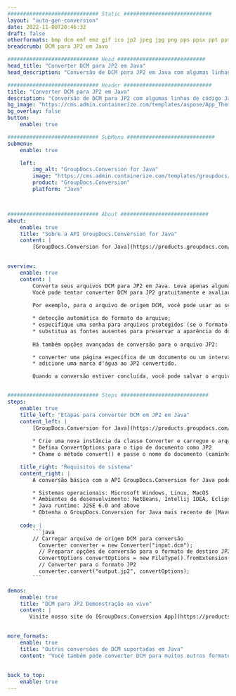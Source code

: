 ```yaml
---
############################# Static ############################
layout: "auto-gen-conversion"
date: 2022-11-08T20:46:32
draft: false
otherformats: bmp dcm emf emz gif ico jp2 jpeg jpg png pps ppsx ppt pptx psb psd svg svgz tga tif tiff webp wmf wmz
breadcrumb: DCM para JP2 em Java

############################# Head ############################
head_title: "Converter DCM para JP2 em Java"
head_description: "Conversão de DCM para JP2 em Java com algumas linhas de código. Converta mais de 160 formatos de arquivo usando a API de conversão de documentos do GroupDocs para Java"

############################# Header ############################
title: "Converter DCM para JP2 em Java"
description: "Conversão de DCM para JP2 com algumas linhas de código Java"
bg_image: "https://cms.admin.containerize.com/templates/aspose/App_Themes/V3/images/bg/header1.png"
bg_overlay: false
button:
    enable: true

############################# SubMenu ############################
submenu:
    enable: true

    left:
        img_alt: "GroupDocs.Conversion for Java"
        image: "https://cms.admin.containerize.com/templates/groupdocs/images/product-logos/90x90-noborder/groupdocs-conversion-java.png"
        product: "GroupDocs.Conversion"
        platform: "Java"



############################# About ############################
about:
    enable: true
    title: "Sobre a API GroupDocs.Conversion for Java"
    content: |
        [GroupDocs.Conversion for Java](https://products.groupdocs.com/conversion/java/) é uma API avançada de conversão de formato de arquivo para conversão entre formatos populares de imagem e documento, como Microsoft Office, OpenDocument, PDF, HTML, e-mail, CAD. e muito mais com apenas algumas linhas de código. A API nativa detecta automaticamente os formatos dos documentos originais e oferece muitas opções para personalizar os documentos convertidos. Juntamente com a função de extrair informações de um documento, ele também suporta o armazenamento em cache dos resultados da conversão para o disco local por padrão. No entanto, qualquer tipo de armazenamento em cache pode ser suportado pela implementação das interfaces apropriadas - Amazon S3, Dropbox, Google Drive, Windows Azure, Reddis ou quaisquer outras.
    

overview:
    enable: true
    content: |
        Converta seus arquivos DCM para JP2 em Java. Leva apenas algumas linhas de código Java em qualquer plataforma de sua escolha, como Windows, Linux, macOS.
        Você pode tentar converter DCM para JP2 gratuitamente e avaliar a qualidade dos resultados da conversão. Junto com scripts de conversão de arquivo simples, você pode tentar opções mais sofisticadas para carregar o arquivo de origem DCM e armazenar a saída JP2. 
        
        Por exemplo, para o arquivo de origem DCM, você pode usar as seguintes opções de carregamento:

        * detecção automática do formato do arquivo;
        * especifique uma senha para arquivos protegidos (se o formato de arquivo for compatível);
        * substitua as fontes ausentes para preservar a aparência do documento.
        
        Há também opções avançadas de conversão para o arquivo JP2:

        * converter uma página específica de um documento ou um intervalo de páginas;
        * adicione uma marca d'água ao JP2 convertido.

        Quando a conversão estiver concluída, você pode salvar o arquivo JP2 no caminho do arquivo local ou em qualquer armazenamento de terceiros, como FTP, Amazon S3, Google Drive, Dropbox etc. Observe - para converter DCM para JP2, você não precisa instalar nenhum software adicional, como MS Office, Open Office, Adobe Acrobat Reader etc.


############################# Steps ############################
steps:
    enable: true
    title_left: "Etapas para converter DCM em JP2 em Java"
    content_left: |
        [GroupDocs.Conversion for Java](https://products.groupdocs.com/conversion/java/) permite que os desenvolvedores convertam facilmente o arquivo DCM para JP2 com algumas linhas de código.
        
        * Crie uma nova instância da classe Converter e carregue o arquivo DCM com o caminho completo
        * Defina ConvertOptions para o tipo de documento como JP2
        * Chame o método convert() e passe o nome do documento (caminho completo) e formato (JP2) como parâmetro

    title_right: "Requisitos de sistema"
    content_right: |
        A conversão básica com a API GroupDocs.Conversion for Java pode ser feita com apenas algumas linhas de código. Nossas APIs são suportadas em todas as principais plataformas e sistemas operacionais. Antes de executar o código abaixo, certifique-se de ter os seguintes pré-requisitos instalados em seu sistema.

        * Sistemas operacionais: Microsoft Windows, Linux, MacOS
        * Ambientes de desenvolvimento: NetBeans, Intellij IDEA, Eclipse, etc.
        * Java runtime: J2SE 6.0 and above
        * Obtenha o GroupDocs.Conversion for Java mais recente de [Maven](https://repository.groupdocs.com/webapp/#/artifacts/browse/tree/General/repo/com/groupdocs/groupdocs-conversion)
         
    code: |
        ```java    
        // Carregar arquivo de origem DCM para conversão
          Converter converter = new Converter("input.dcm");
          // Preparar opções de conversão para o formato de destino JP2
          ConvertOptions convertOptions = new FileType().fromExtension("jp2").getConvertOptions();
          // Converter para o formato JP2
          converter.convert("output.jp2", convertOptions);
        ```

demos:
    enable: true
    title: "DCM para JP2 Demonstração ao vivo"
    content: |
       Visite nosso site do [GroupDocs.Conversion App](https://products.groupdocs.app/conversion/family) e experimente a conversão de DCM para JP2 agora. A demonstração gratuita tem os seguintes benefícios
          

more_formats:
    enable: true
    title: "Outras conversões de DCM suportadas em Java"
    content: "Você também pode converter DCM para muitos outros formatos de arquivo. Por favor, veja a lista abaixo."
       
       
back_to_top:
    enable: true
---
```

